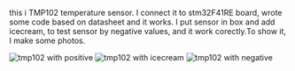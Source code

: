 this i TMP102 temperature sensor. I connect it to stm32F41RE board, wrote some code based on datasheet and it works.
I put sensor in box and add icecream, to test sensor by negative values, and it work corectly.To show it, I make some photos.

![tmp102 with positive](https://github.com/ManSavc/stm32f411-with-tmp102/assets/125157062/16a73df3-99b7-401c-98ef-7c87bddb01dc)
![tmp102 with icecream](https://github.com/ManSavc/stm32f411-with-tmp102/assets/125157062/4688a7a6-d92f-4883-9898-40d12f7aa03f)
![tmp102 with negative](https://github.com/ManSavc/stm32f411-with-tmp102/assets/125157062/d6d777fe-1267-4f98-80f4-3cc69c5a56e2)

